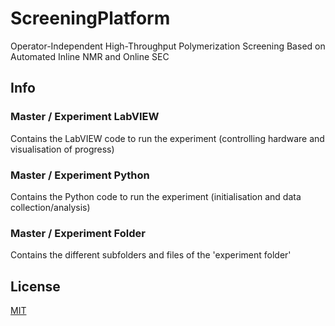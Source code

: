 # ScreeningPlatform
Operator-Independent High-Throughput Polymerization Screening Based on Automated Inline NMR and Online SEC
## Info

### Master / Experiment LabVIEW
Contains the LabVIEW code to run the experiment (controlling hardware and visualisation of progress)

### Master / Experiment Python 
Contains the Python code to run the experiment (initialisation and data collection/analysis)

### Master / Experiment Folder
Contains the different subfolders and files of the 'experiment folder'


## License
[MIT](https://choosealicense.com/licenses/mit/)
